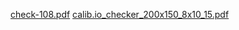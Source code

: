 [check-108.pdf](https://github.com/user-attachments/files/20120276/check-108.pdf)
[calib.io_checker_200x150_8x10_15.pdf](https://github.com/user-attachments/files/20121511/calib.io_checker_200x150_8x10_15.pdf)

